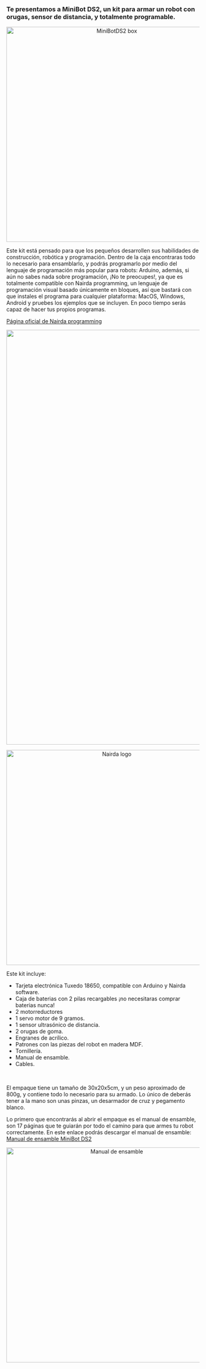 ### Te presentamos a MiniBot DS2, un kit para armar un robot con orugas, sensor de distancia, y totalmente programable.

<p align="center">
  <img src="https://github.com/user-attachments/assets/19cead73-eca3-4f60-8209-6eb909850203" alt="MiniBotDS2 box" width="560"/>
</p>

Este kit está pensado para que los pequeños desarrollen sus habilidades de construcción, robótica y programación. Dentro de la caja encontraras todo lo necesario para ensamblarlo, y podrás programarlo por medio del lenguaje de programación más popular para robots: Arduino, además, si aún no sabes nada sobre programación, ¡No te preocupes!, ya que es totalmente compatible con Nairda programming, un lenguaje de programación visual basado únicamente en bloques, así que bastará con que instales el programa para cualquier plataforma: MacOS, Windows, Android y pruebes los ejemplos que se incluyen. En poco tiempo serás capaz de hacer tus propios programas.

[Página oficial de Nairda programming](https://nairda.com.mx/#/about)

<p align="center">
  <img src="https://github.com/user-attachments/assets/36010b20-9203-45fc-9d48-2bf162e45eb4" alt="Nairda" height="1080"/>
</p>

<p align="center">
  <img src="https://github.com/user-attachments/assets/c5ce35f5-924f-4317-b4b7-cf3844f8651c" alt="Nairda logo" width="560"/>
</p>

Este kit incluye:

- Tarjeta electrónica Tuxedo 18650, compatible con Arduino y Nairda software.
- Caja de baterias con 2 pilas recargables ¡no necesitaras comprar baterias nunca!
- 2 motorreductores
- 1 servo motor de 9 gramos.
- 1 sensor ultrasónico de distancia.
- 2 orugas de goma.
- Engranes de acrílico.
- Patrones con las piezas del robot en madera MDF.
- Tornillería.
- Manual de ensamble.
- Cables.

<br>

El empaque tiene un tamaño de 30x20x5cm, y un peso aproximado de 800g, y contiene todo lo necesario para su armado. Lo único de deberás tener a la mano son unas pinzas, un desarmador de cruz y pegamento blanco.

Lo primero que encontrarás al abrir el empaque es el manual de ensamble, son 17 páginas que te guiarán por todo el camino para que armes tu robot correctamente. En este enlace podrás descargar el manual de ensamble: [Manual de ensamble MiniBot DS2](https://github.com/RocketLauncherCDMX/MiniBotDS2/blob/48e7200a20511591bef2f28f2e66f91d23b61273/MiniBotDS2_manual_espanol_tuxedo18650_full_size.pdf)

<p align="center">
  <img src="[https://github.com/user-attachments/assets/c5ce35f5-924f-4317-b4b7-cf3844f8651c](https://github.com/RocketLauncherCDMX/MiniBotDS2/blob/5cdcb6e1ddfd0ffb96d46765031247b66e55f28a/Manual%20de%20ensamble/MiniBotDS2_manual_01.png" alt="Manual de ensamble" width="560"/>
</p>

